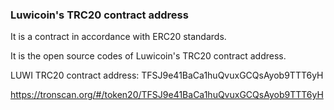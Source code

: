 ### Luwicoin's TRC20 contract address

It is a contract in accordance with ERC20 standards.

It is the open source codes of Luwicoin's TRC20 contract address.

LUWI TRC20 contract address: TFSJ9e41BaCa1huQvuxGCQsAyob9TTT6yH

https://tronscan.org/#/token20/TFSJ9e41BaCa1huQvuxGCQsAyob9TTT6yH
